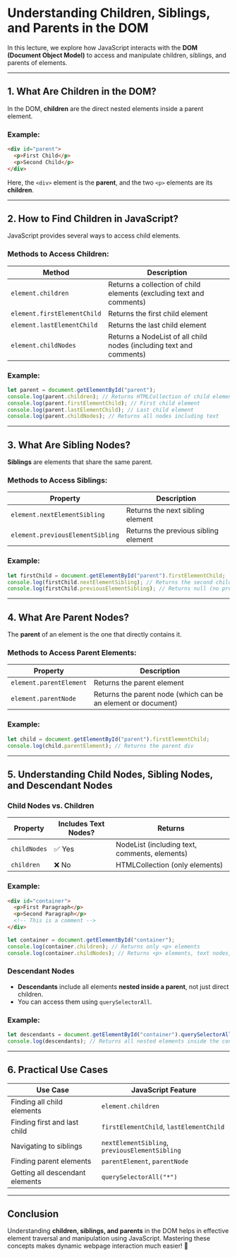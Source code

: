 # **Understanding Children, Siblings, and Parents in the DOM**

In this lecture, we explore how JavaScript interacts with the **DOM (Document Object Model)** to access and manipulate children, siblings, and parents of elements.

---

## **1. What Are Children in the DOM?**
In the DOM, **children** are the direct nested elements inside a parent element.

### **Example:**
```html
<div id="parent">
  <p>First Child</p>
  <p>Second Child</p>
</div>
```
Here, the `<div>` element is the **parent**, and the two `<p>` elements are its **children**.

---

## **2. How to Find Children in JavaScript?**
JavaScript provides several ways to access child elements.

### **Methods to Access Children:**
| Method | Description |
|--------|-------------|
| `element.children` | Returns a collection of child elements (excluding text and comments) |
| `element.firstElementChild` | Returns the first child element |
| `element.lastElementChild` | Returns the last child element |
| `element.childNodes` | Returns a NodeList of all child nodes (including text and comments) |

### **Example:**
```javascript
let parent = document.getElementById("parent");
console.log(parent.children); // Returns HTMLCollection of child elements
console.log(parent.firstElementChild); // First child element
console.log(parent.lastElementChild); // Last child element
console.log(parent.childNodes); // Returns all nodes including text
```

---

## **3. What Are Sibling Nodes?**
**Siblings** are elements that share the same parent.

### **Methods to Access Siblings:**
| Property | Description |
|----------|-------------|
| `element.nextElementSibling` | Returns the next sibling element |
| `element.previousElementSibling` | Returns the previous sibling element |

### **Example:**
```javascript
let firstChild = document.getElementById("parent").firstElementChild;
console.log(firstChild.nextElementSibling); // Returns the second child
console.log(firstChild.previousElementSibling); // Returns null (no previous sibling)
```

---

## **4. What Are Parent Nodes?**
The **parent** of an element is the one that directly contains it.

### **Methods to Access Parent Elements:**
| Property | Description |
|----------|-------------|
| `element.parentElement` | Returns the parent element |
| `element.parentNode` | Returns the parent node (which can be an element or document) |

### **Example:**
```javascript
let child = document.getElementById("parent").firstElementChild;
console.log(child.parentElement); // Returns the parent div
```

---

## **5. Understanding Child Nodes, Sibling Nodes, and Descendant Nodes**

### **Child Nodes vs. Children**
| Property | Includes Text Nodes? | Returns |
|----------|----------------|---------|
| `childNodes` | ✅ Yes | NodeList (including text, comments, elements) |
| `children` | ❌ No | HTMLCollection (only elements) |

### **Example:**
```html
<div id="container">
  <p>First Paragraph</p>
  <p>Second Paragraph</p>
  <!-- This is a comment -->
</div>
```
```javascript
let container = document.getElementById("container");
console.log(container.children); // Returns only <p> elements
console.log(container.childNodes); // Returns <p> elements, text nodes, and comments
```

### **Descendant Nodes**
- **Descendants** include all elements **nested inside a parent**, not just direct children.
- You can access them using `querySelectorAll`.

### **Example:**
```javascript
let descendants = document.getElementById("container").querySelectorAll("*");
console.log(descendants); // Returns all nested elements inside the container
```

---

## **6. Practical Use Cases**
| Use Case | JavaScript Feature |
|----------|-------------------|
| Finding all child elements | `element.children` |
| Finding first and last child | `firstElementChild`, `lastElementChild` |
| Navigating to siblings | `nextElementSibling`, `previousElementSibling` |
| Finding parent elements | `parentElement`, `parentNode` |
| Getting all descendant elements | `querySelectorAll("*")` |

---

## **Conclusion**
Understanding **children, siblings, and parents** in the DOM helps in effective element traversal and manipulation using JavaScript. Mastering these concepts makes dynamic webpage interaction much easier! 🚀


